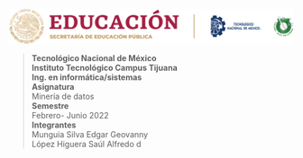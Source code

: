 ![logo](/images/tec.png)
>**Tecnológico Nacional de México  
Instituto Tecnológico Campus Tijuana  
Ing. en informática/sistemas**  
**Asignatura**  
Minería de datos  
**Semestre**  
Febrero- Junio 2022  
**Integrantes**  
Munguia Silva Edgar Geovanny  
López Higuera Saúl Alfredo
d

